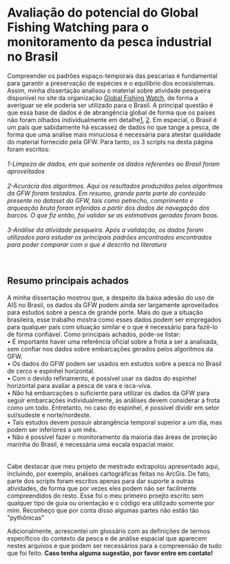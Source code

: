 # Avaliação do potencial do Global Fishing Watching para o monitoramento da pesca industrial no Brasil


Compreender os padrões espaço-temporais das pescarias é fundamental para garantir a preservação de espécies e o equilíbrio dos ecossistemas. Assim, minha dissertação analisou o material sobre atividade pesqueira disponível no site da organização [Global Fishing Watch](https://globalfishingwatch.org/), de forma a averiguar se ele poderia ser utilizado para o Brasil. A principal  questão é que essa base de dados é de abrangência global de forma que os países não foram olhados individualmente em detalhe[1](https://www.fao.org/documents/card/en/c/ca7012en/), [2](https://www.science.org/doi/10.1126/science.aao5646]). Em especial, o Brasil é um país que sabidamente há escassez de dados no que tange a pesca, de forma que uma análise mais minuciosa é necessária para atestar qualidade do material fornecido pela GFW. Para tanto, os 3 scripts na desta página foram escritos:
<br />
<br />
_1-Limpeza de dados, em que somente os dados referentes ao Brasil foram aproveitados_
<br />
<br />
_2-Acurácia dos algoritmos. Aqui os resultados produzidos pelos algoritmos da GFW foram testados. Em resumo, grande parte parte do conteúdo presente no dataset da GFW, tais como petrecho, comprimento e arqueação bruta foram inferidas a partir dos dados de navegação dos barcos. O que fiz então, foi validar se as estimativas geradas foram boas._
<br />
<br />
_3-Análise da atividade pesqueira. Após a validação, os dados foram utilizados para estudar os principais padrões encontrados encontrados para poder comparar com o que é descrito na literatura_
<br />
<br />
<br />
## Resumo principais achados
A minha dissertação mostrou que, a despeito da baixa adesão do uso de AIS no Brasil, os dados da GFW podem ainda ser largamente aproveitados para estudos sobre a pesca de grande porte. Mais do que a situação brasileira, esse trabalho mostra como esses dados podem ser empregados para qualquer país com situação similar e o que é necessário para fazê-lo de forma confiável. Como principais achados, pode-se listar:<br />
• É importante haver uma referência oficial sobre a frota a ser a analisada, sem confiar nos dados sobre embarcações gerados pelos algoritmos da GFW.<br />
• Os dados do GFW podem ser usados em estudos sobre a pesca no Brasil de cerco e espinhel horizontal.<br />
• Com o devido refinamento, é possível usar os dados do espinhel horizontal para avaliar a pesca de vara e isca-viva.<br />
• Não há embarcações o suficiente para utilizar os dados da GFW para seguir embarcações individualmente, as análises devem considerar a frota como um todo. Entretanto, no caso do espinhel, é possível dividir em setor sul/sudeste e norte/nordeste. <br />
• Tais estudos devem possuir abrangência temporal superior a um dia, mas podem ser inferiores a um mês.<br />
• Não é possível fazer o monitoramento da maioria das áreas de proteção marinha do Brasil, é necessária uma escala espacial maior. <br />
<br />
<br />
Cabe destacar que meu projeto de mestrado extrapolou apresentado aqui, incluindo, por exemplo, análises cartográficas feitas no ArcGis. De fato, parte dos scripts foram escritos apenas para dar suporte a outras atividades, de forma que por vezes eles podem não ser facilmente compreendidos do resto. Esse foi o meu primeiro proejto escrito sem qualquer tipo de guia ou orientação e o código era utilizado somente por mim. Reconheço que por conta disso algumas partes não estão tão "pythônicas"

Adicionalmente, acrescentei um glossário com as definições de termos específicos do contexto da pesca e de análise espacial que aparecem nestes arquivos e que podem ser necessários para a compreensão de tudo que foi feito. __Caso tenha alguma sugestão, por favor entre em contato!__
